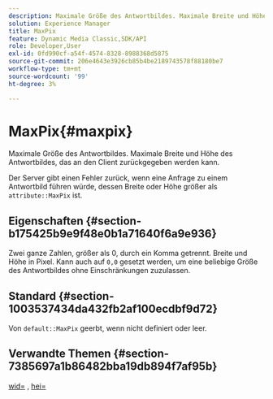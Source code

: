 ```yaml
---
description: Maximale Größe des Antwortbildes. Maximale Breite und Höhe des Antwortbildes, das an den Client zurückgegeben werden kann.
solution: Experience Manager
title: MaxPix
feature: Dynamic Media Classic,SDK/API
role: Developer,User
exl-id: 0fd990cf-a54f-4574-8328-8988368d5875
source-git-commit: 206e4643e3926cb85b4be2189743578f88180be7
workflow-type: tm+mt
source-wordcount: '99'
ht-degree: 3%

---
```


# MaxPix{#maxpix}

Maximale Größe des Antwortbildes. Maximale Breite und Höhe des Antwortbildes, das an den Client zurückgegeben werden kann.

Der Server gibt einen Fehler zurück, wenn eine Anfrage zu einem Antwortbild führen würde, dessen Breite oder Höhe größer als `attribute::MaxPix` ist.

## Eigenschaften {#section-b175425b9e9f48e0b1a71640f6a9e936}

Zwei ganze Zahlen, größer als 0, durch ein Komma getrennt. Breite und Höhe in Pixel. Kann auch auf `0,0` gesetzt werden, um eine beliebige Größe des Antwortbildes ohne Einschränkungen zuzulassen.

## Standard {#section-1003537434da432fb2af100ecdbf9d72}

Von `default::MaxPix` geerbt, wenn nicht definiert oder leer.

## Verwandte Themen {#section-7385697a1b86482bba19db894f7af95b}

[wid=](../../../../../is-api/http-ref/image-serving-api-ref/c-http-protocol-reference/c-command-reference/r-is-http-wid.md#reference-bfeadcb67bf4485f851eb21345527e47) , [hei=](../../../../../is-api/http-ref/image-serving-api-ref/c-http-protocol-reference/c-command-reference/r-is-http-hei.md#reference-6d6f556ccc0e4b98a815e8a5c1944a96)
